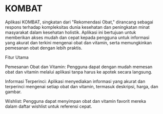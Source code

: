 # KOMBAT

Aplikasi KOMBAT, singkatan dari "Rekomendasi Obat," dirancang sebagai respons terhadap kompleksitas dunia kesehatan dan peningkatan minat masyarakat dalam kesehatan holistik. Aplikasi ini bertujuan untuk memberikan akses mudah dan cepat kepada pengguna untuk informasi yang akurat dan terkini mengenai obat dan vitamin, serta memungkinkan pemesanan obat dengan lebih praktis.

Fitur Utama

Pemesanan Obat dan Vitamin: Pengguna dapat dengan mudah memesan obat dan vitamin melalui aplikasi tanpa harus ke apotek secara langsung.

Informasi Terperinci: Aplikasi menyediakan informasi yang akurat dan terperinci mengenai setiap obat dan vitamin, termasuk deskripsi, harga, dan gambar.

Wishlist: Pengguna dapat menyimpan obat dan vitamin favorit mereka dalam daftar wishlist untuk referensi cepat.
